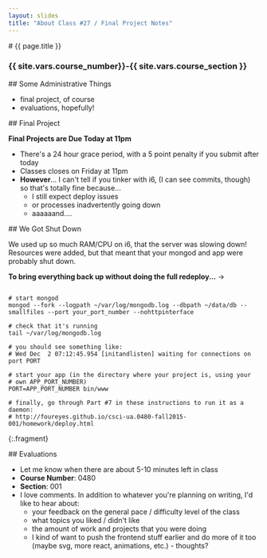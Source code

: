 ```yaml
---
layout: slides
title: "About Class #27 / Final Project Notes"
---
```

<section markdown="block" class="intro-slide">
# {{ page.title }}

### {{ site.vars.course_number}}-{{ site.vars.course_section }}

<p><small></small></p>
</section>

<section markdown="block">
## Some Administrative Things

* final project, of course
* evaluations, hopefully!

</section>

<section markdown="block">
## Final Project

__Final Projects are Due Today at 11pm__

* There's a 24 hour grace period, with a 5 point penalty if you submit after today
* Classes closes on Friday at 11pm
* __However__... I can't tell if you tinker with i6, (I can see commits, though) so that's totally fine because...
	* I still expect deploy issues
	* or processes inadvertently going down
	* aaaaaand....

</section>
<section markdown="block">
## We Got Shut Down

We used up so much RAM/CPU on i6, that the server was slowing down! Resources were added, but that meant that your mongod and app were probably shut down.

__To bring everything back up without doing the full redeploy...__ &rarr;

<pre><code data-trim contenteditable>
# start mongod
mongod --fork --logpath ~/var/log/mongodb.log --dbpath ~/data/db --smallfiles --port your_port_number --nohttpinterface

# check that it's running
tail ~/var/log/mongodb.log

# you should see something like: 
# Wed Dec  2 07:12:45.954 [initandlisten] waiting for connections on port PORT

# start your app (in the directory where your project is, using your
# own APP_PORT_NUMBER)
PORT=APP_PORT_NUMBER bin/www

# finally, go through Part #7 in these instructions to run it as a daemon:
# http://foureyes.github.io/csci-ua.0480-fall2015-001/homework/deploy.html
</code></pre>
{:.fragment}
</section>

<section markdown="block">
## Evaluations

* Let me know when there are about 5-10 minutes left in class
* __Course Number__: 0480
* __Section__: 001
* I love comments. In addition to whatever you're planning on writing, I'd like to hear about:
	* your feedback on the general pace / difficulty level of the class
	* what topics you liked / didn't like
	* the amount of work and projects that you were doing
	* I kind of want to push the frontend stuff earlier and do more of it too (maybe svg, more react, animations, etc.) - thoughts?

</section>

